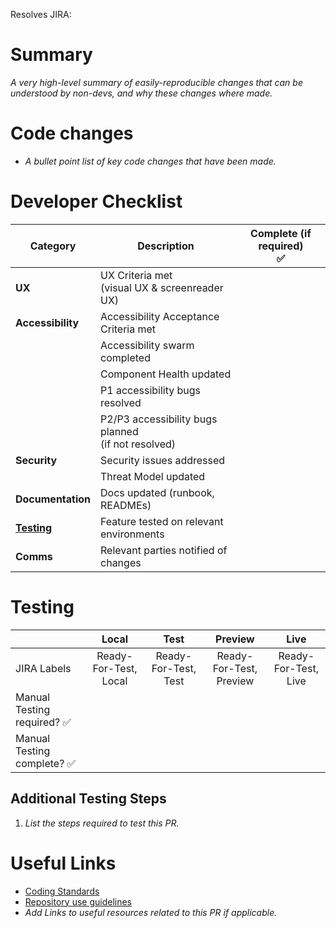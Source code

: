 Resolves JIRA: 

Summary
======
_A very high-level summary of easily-reproducible changes that can be understood by non-devs, and why these changes where made._

Code changes
======
- _A bullet point list of key code changes that have been made._


Developer Checklist
======

| Category | Description | Complete (if required) <br> ✅ |  
| -- | -- | :--: |
| **UX** | UX Criteria met <br />(visual UX & screenreader UX) | | 
| **Accessibility** | Accessibility Acceptance Criteria met | | 
| | Accessibility swarm completed | |
| | Component Health updated | |  
| | P1 accessibility bugs resolved | | 
| | P2/P3 accessibility bugs planned <br />(if not resolved) | | 
| **Security** | Security issues addressed | 
| | Threat Model updated | 
| **Documentation** | Docs updated (runbook, READMEs) | 
| **[Testing](#testing)** | Feature tested on relevant environments |
| **Comms** | Relevant parties notified of changes | | 


Testing
======

|  | Local | Test | Preview | Live |
| -- | :--: | :--: | :--: | :--: | 
| JIRA Labels | Ready-For-Test, Local | Ready-For-Test, Test | Ready-For-Test, Preview | Ready-For-Test, Live |
| Manual Testing required? ✅ | | | |
| Manual Testing complete? ✅ | | | |


## Additional Testing Steps
1. _List the steps required to test this PR._


Useful Links
======
 - [Coding Standards](https://github.com/bbc/simorgh/blob/latest/docs/Coding-Standards/README.md)
 - [Repository use guidelines](https://github.com/bbc/simorgh-infrastructure/blob/latest/documentation/repository-guidelines.md)
- _Add Links to useful resources related to this PR if applicable._

